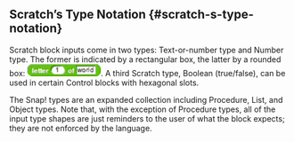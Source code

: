 ## Scratch’s Type Notation {#scratch-s-type-notation}

Scratch block inputs come in two types: Text-or-number type and Number type. The former is indicated by a rectangular box, the latter by a rounded box: ![image](images/Image_101.png). A third Scratch type, Boolean (true/false), can be used in certain Control blocks with hexagonal slots.

The Snap! types are an expanded collection including Procedure, List, and Object types. Note that, with the exception of Procedure types, all of the input type shapes are just reminders to the user of what the block expects; they are not enforced by the language.